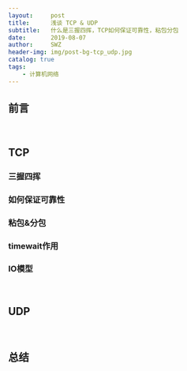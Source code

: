```yaml
---
layout:     post
title:      浅谈 TCP & UDP
subtitle:   什么是三握四挥，TCP如何保证可靠性，粘包分包
date:       2019-08-07
author:     SWZ
header-img: img/post-bg-tcp_udp.jpg
catalog: true
tags:
    - 计算机网络
---
```


## 前言



&nbsp;

## TCP

### 三握四挥



### 如何保证可靠性



### 粘包&分包



### timewait作用



### IO模型



&nbsp;

## UDP



&nbsp;

## 总结

